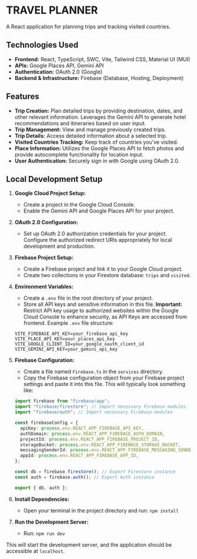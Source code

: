 # TRAVEL PLANNER

A React application for planning trips and tracking visited countries.

## Technologies Used

-   **Frontend:** React, TypeScript, SWC, Vite, Tailwind CSS, Material UI (MUI)
-   **APIs:** Google Places API, Gemini API
-   **Authentication:** OAuth 2.0 (Google)
-   **Backend & Infrastructure:** Firebase (Database, Hosting, Deployment)

## Features

-   **Trip Creation:** Plan detailed trips by providing destination, dates, and other relevant information. Leverages the Gemini API to generate hotel recommendations and itineraries based on user input.
-   **Trip Management:** View and manage previously created trips.
-   **Trip Details:** Access detailed information about a selected trip.
-   **Visited Countries Tracking:** Keep track of countries you've visited.
-   **Place Information:** Utilizes the Google Places API to fetch photos and provide autocomplete functionality for location input.
-   **User Authentication:** Securely sign in with Google using OAuth 2.0.

## Local Development Setup

1.  **Google Cloud Project Setup:**
    -   Create a project in the Google Cloud Console.
    -   Enable the Gemini API and Google Places API for your project.

2.  **OAuth 2.0 Configuration:**
    -   Set up OAuth 2.0 authorization credentials for your project. Configure the authorized redirect URIs appropriately for local development and production.

3.  **Firebase Project Setup:**
    -   Create a Firebase project and link it to your Google Cloud project.
    -   Create two collections in your Firestore database: `trips` and `visited`.

4.  **Environment Variables:**
    -   Create a `.env` file in the root directory of your project.
    -   Store all API keys and sensitive information in this file. **Important:** Restrict API key usage to authorized websites within the Google Cloud Console to enhance security, as API Keys are accessed from frontend. Example `.env` file structure:

    ```
    VITE_FIREBASE_API_KEY=your_firebase_api_key
    VITE_PLACE_API_KEY=your_places_api_key
    VITE_GOOGLE_CLIENT_ID=your_google_oauth_client_id
    VITE_GEMINI_API_KEY=your_gemini_api_key
    ```

5.  **Firebase Configuration:**
    -   Create a file named `Firebase.ts` in the `services` directory.
    -   Copy the Firebase configuration object from your Firebase project settings and paste it into this file. This will typically look something like:

    ```typescript
    import firebase from "firebase/app";
    import "firebase/firestore"; // Import necessary Firebase modules
    import "firebase/auth"; // Import necessary Firebase modules

    const firebaseConfig = {
      apiKey: process.env.REACT_APP_FIREBASE_API_KEY,
      authDomain: process.env.REACT_APP_FIREBASE_AUTH_DOMAIN,
      projectId: process.env.REACT_APP_FIREBASE_PROJECT_ID,
      storageBucket: process.env.REACT_APP_FIREBASE_STORAGE_BUCKET,
      messagingSenderId: process.env.REACT_APP_FIREBASE_MESSAGING_SENDER_ID,
      appId: process.env.REACT_APP_FIREBASE_APP_ID,
    };

    const db = firebase.firestore(); // Export Firestore instance
    const auth = firebase.auth(); // Export Auth instance

    export { db, auth };
    ```

6.  **Install Dependencies:**
    -   Open your terminal in the project directory and run: `npm install`

7.  **Run the Development Server:**
    -   Run: `npm run dev`

This will start the development server, and the application should be accessible at `localhost`.